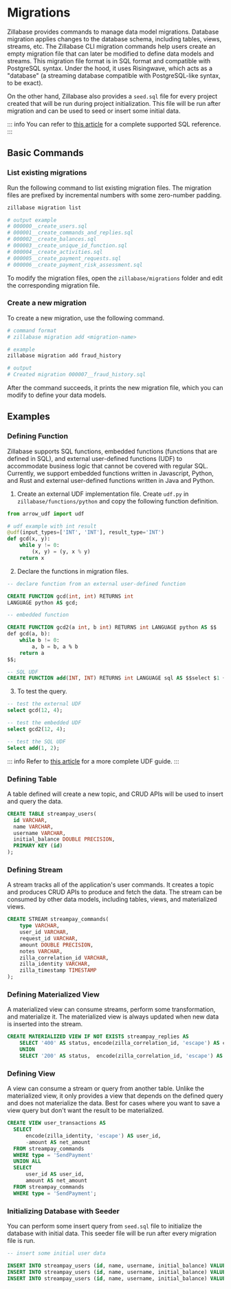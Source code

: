# Migrations

Zillabase provides commands to manage data model migrations. Database migration applies changes to the database schema, including tables, views, streams, etc. The Zillabase CLI migration commands help users create an empty migration file that can later be modified to define data models and streams. This migration file format is in SQL format and compatible with PostgreSQL syntax. Under the hood, it uses Risingwave, which acts as a "database" (a streaming database compatible with PostgreSQL-like syntax, to be exact). 

On the other hand, Zillabase also provides a `seed.sql` file for every project created that will be run during project initialization. This file will be run after migration and can be used to seed or insert some initial data.

::: info
You can refer to [this article](https://docs.risingwave.com/sql/overview) for a complete supported SQL reference.
:::

## Basic Commands

### List existing migrations

Run the following command to list existing migration files. The migration files are prefixed by incremental numbers with some zero-number padding.

```sh
zillabase migration list

# output example
# 000000__create_users.sql
# 000001__create_commands_and_replies.sql
# 000002__create_balances.sql
# 000003__create_unique_id_function.sql
# 000004__create_activities.sql
# 000005__create_payment_requests.sql
# 000006__create_payment_risk_assessment.sql
```

To modify the migration files, open the `zillabase/migrations` folder and edit the corresponding migration file.


### Create a new migration

To create a new migration, use the following command.

```sh
# command format
# zillabase migration add <migration-name>

# example
zillabase migration add fraud_history

# output
# Created migration 000007__fraud_history.sql
```

After the command succeeds, it prints the new migration file, which you can modify to define your data models.


## Examples

### Defining Function

Zillabase supports SQL functions, embedded functions (functions that are defined in SQL), and external user-defined functions (UDF) to accommodate business logic that cannot be covered with regular SQL. Currently, we support embedded functions written in Javascript, Python, and Rust and external user-defined functions written in Java and Python.

1. Create an external UDF implementation file. Create `udf.py` in `zillabase/functions/python` and copy the following function definition.

```python
from arrow_udf import udf

# udf example with int result
@udf(input_types=['INT', 'INT'], result_type='INT')
def gcd(x, y):
    while y != 0:
        (x, y) = (y, x % y)
    return x
```

2. Declare the functions in migration files.

```sql
-- declare function from an external user-defined function

CREATE FUNCTION gcd(int, int) RETURNS int
LANGUAGE python AS gcd;

-- embedded function

CREATE FUNCTION gcd2(a int, b int) RETURNS int LANGUAGE python AS $$
def gcd(a, b):
    while b != 0:
        a, b = b, a % b
    return a
$$;

-- SQL UDF
CREATE FUNCTION add(INT, INT) RETURNS int LANGUAGE sql AS $$select $1 + $2$$;
```

3. To test the query.

```sql
-- test the external UDF
select gcd(12, 4);

-- test the embedded UDF
select gcd2(12, 4);

-- test the SQL UDF
Select add(1, 2);
```

::: info
Refer to [this article](/guides/user-defined-function) for a more complete UDF guide.
:::


### Defining Table

A table defined will create a new topic, and CRUD APIs will be used to insert and query the data.

```sql
CREATE TABLE streampay_users(
  id VARCHAR,
  name VARCHAR,
  username VARCHAR,
  initial_balance DOUBLE PRECISION,
  PRIMARY KEY (id)
);
```


### Defining Stream

A stream tracks all of the application's user commands. It creates a topic and produces CRUD APIs to produce and fetch the data. The stream can be consumed by other data models, including tables, views, and materialized views.

```sql
CREATE STREAM streampay_commands(
    type VARCHAR,
    user_id VARCHAR,
    request_id VARCHAR,
    amount DOUBLE PRECISION,
    notes VARCHAR,
    zilla_correlation_id VARCHAR,
    zilla_identity VARCHAR,
    zilla_timestamp TIMESTAMP
);
```


### Defining Materialized View

A materialized view can consume streams, perform some transformation, and materialize it. The materialized view is always updated when new data is inserted into the stream.

```sql
CREATE MATERIALIZED VIEW IF NOT EXISTS streampay_replies AS
    SELECT '400' AS status, encode(zilla_correlation_id, 'escape') AS correlation_id from streampay_commands where type NOT IN ('SendPayment', 'RequestPayment', 'RejectRequest')
    UNION
    SELECT '200' AS status,  encode(zilla_correlation_id, 'escape') AS correlation_id from streampay_commands where type IN ('SendPayment', 'RequestPayment', 'RejectRequest');
```


### Defining View

A view can consume a stream or query from another table. Unlike the materialized view, it only provides a view that depends on the defined query and does not materialize the data. Best for cases where you want to save a view query but don't want the result to be materialized.

```sql
CREATE VIEW user_transactions AS
  SELECT
      encode(zilla_identity, 'escape') AS user_id,
      -amount AS net_amount
  FROM streampay_commands
  WHERE type = 'SendPayment'
  UNION ALL
  SELECT
      user_id AS user_id,
      amount AS net_amount
  FROM streampay_commands
  WHERE type = 'SendPayment';
```


### Initializing Database with Seeder

You can perform some insert query from `seed.sql` file to initialize the database with initial data. This seeder file will be run after every migration file is run.

```sql
-- insert some initial user data

INSERT INTO streampay_users (id, name, username, initial_balance) VALUES ('allen', 'Allen Doe', 'allen', 10000);
INSERT INTO streampay_users (id, name, username, initial_balance) VALUES ('bertollo', 'Bertollo Doe', 'bertollo', 10000);
INSERT INTO streampay_users (id, name, username, initial_balance) VALUES ('candice', 'Candice Doe', 'candice', 10000);
```